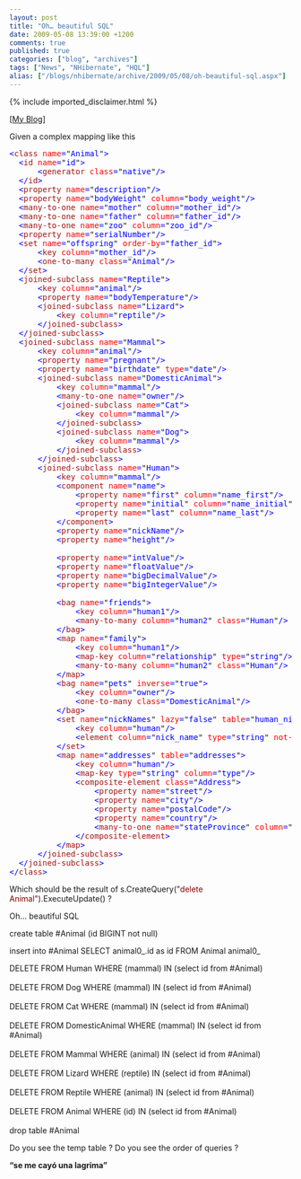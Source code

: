 ```yaml
---
layout: post
title: "Oh… beautiful SQL"
date: 2009-05-08 13:39:00 +1200
comments: true
published: true
categories: ["blog", "archives"]
tags: ["News", "NHibernate", "HQL"]
alias: ["/blogs/nhibernate/archive/2009/05/08/oh-beautiful-sql.aspx"]
---
```

<!-- more -->
{% include imported_disclaimer.html %}
<p>[<a href="http://fabiomaulo.blogspot.com/" target="_blank">My Blog</a>]</p>
<p>Given a complex mapping like this</p>
<pre class="code"><span style="color:blue;">&lt;</span><span style="color:#a31515;">class </span><span style="color:red;">name</span><span style="color:blue;">=</span>"<span style="color:blue;">Animal</span>"<span style="color:blue;">&gt;<br />  &lt;</span><span style="color:#a31515;">id </span><span style="color:red;">name</span><span style="color:blue;">=</span>"<span style="color:blue;">id</span>"<span style="color:blue;">&gt;<br />      &lt;</span><span style="color:#a31515;">generator </span><span style="color:red;">class</span><span style="color:blue;">=</span>"<span style="color:blue;">native</span>"<span style="color:blue;">/&gt;<br />  &lt;/</span><span style="color:#a31515;">id</span><span style="color:blue;">&gt;<br />  &lt;</span><span style="color:#a31515;">property </span><span style="color:red;">name</span><span style="color:blue;">=</span>"<span style="color:blue;">description</span>"<span style="color:blue;">/&gt;<br />  &lt;</span><span style="color:#a31515;">property </span><span style="color:red;">name</span><span style="color:blue;">=</span>"<span style="color:blue;">bodyWeight</span>" <span style="color:red;">column</span><span style="color:blue;">=</span>"<span style="color:blue;">body_weight</span>"<span style="color:blue;">/&gt;<br />  &lt;</span><span style="color:#a31515;">many-to-one </span><span style="color:red;">name</span><span style="color:blue;">=</span>"<span style="color:blue;">mother</span>" <span style="color:red;">column</span><span style="color:blue;">=</span>"<span style="color:blue;">mother_id</span>"<span style="color:blue;">/&gt;<br />  &lt;</span><span style="color:#a31515;">many-to-one </span><span style="color:red;">name</span><span style="color:blue;">=</span>"<span style="color:blue;">father</span>" <span style="color:red;">column</span><span style="color:blue;">=</span>"<span style="color:blue;">father_id</span>"<span style="color:blue;">/&gt;<br />  &lt;</span><span style="color:#a31515;">many-to-one </span><span style="color:red;">name</span><span style="color:blue;">=</span>"<span style="color:blue;">zoo</span>" <span style="color:red;">column</span><span style="color:blue;">=</span>"<span style="color:blue;">zoo_id</span>"<span style="color:blue;">/&gt;<br />  &lt;</span><span style="color:#a31515;">property </span><span style="color:red;">name</span><span style="color:blue;">=</span>"<span style="color:blue;">serialNumber</span>"<span style="color:blue;">/&gt;<br />  &lt;</span><span style="color:#a31515;">set </span><span style="color:red;">name</span><span style="color:blue;">=</span>"<span style="color:blue;">offspring</span>" <span style="color:red;">order-by</span><span style="color:blue;">=</span>"<span style="color:blue;">father_id</span>"<span style="color:blue;">&gt;<br />      &lt;</span><span style="color:#a31515;">key </span><span style="color:red;">column</span><span style="color:blue;">=</span>"<span style="color:blue;">mother_id</span>"<span style="color:blue;">/&gt;<br />      &lt;</span><span style="color:#a31515;">one-to-many </span><span style="color:red;">class</span><span style="color:blue;">=</span>"<span style="color:blue;">Animal</span>"<span style="color:blue;">/&gt;<br />  &lt;/</span><span style="color:#a31515;">set</span><span style="color:blue;">&gt;<br />  &lt;</span><span style="color:#a31515;">joined-subclass </span><span style="color:red;">name</span><span style="color:blue;">=</span>"<span style="color:blue;">Reptile</span>"<span style="color:blue;">&gt;<br />      &lt;</span><span style="color:#a31515;">key </span><span style="color:red;">column</span><span style="color:blue;">=</span>"<span style="color:blue;">animal</span>"<span style="color:blue;">/&gt;<br />      &lt;</span><span style="color:#a31515;">property </span><span style="color:red;">name</span><span style="color:blue;">=</span>"<span style="color:blue;">bodyTemperature</span>"<span style="color:blue;">/&gt;<br />      &lt;</span><span style="color:#a31515;">joined-subclass </span><span style="color:red;">name</span><span style="color:blue;">=</span>"<span style="color:blue;">Lizard</span>"<span style="color:blue;">&gt;<br />          &lt;</span><span style="color:#a31515;">key </span><span style="color:red;">column</span><span style="color:blue;">=</span>"<span style="color:blue;">reptile</span>"<span style="color:blue;">/&gt;<br />      &lt;/</span><span style="color:#a31515;">joined-subclass</span><span style="color:blue;">&gt;<br />  &lt;/</span><span style="color:#a31515;">joined-subclass</span><span style="color:blue;">&gt;<br />  &lt;</span><span style="color:#a31515;">joined-subclass </span><span style="color:red;">name</span><span style="color:blue;">=</span>"<span style="color:blue;">Mammal</span>"<span style="color:blue;">&gt;<br />      &lt;</span><span style="color:#a31515;">key </span><span style="color:red;">column</span><span style="color:blue;">=</span>"<span style="color:blue;">animal</span>"<span style="color:blue;">/&gt;<br />      &lt;</span><span style="color:#a31515;">property </span><span style="color:red;">name</span><span style="color:blue;">=</span>"<span style="color:blue;">pregnant</span>"<span style="color:blue;">/&gt;<br />      &lt;</span><span style="color:#a31515;">property </span><span style="color:red;">name</span><span style="color:blue;">=</span>"<span style="color:blue;">birthdate</span>" <span style="color:red;">type</span><span style="color:blue;">=</span>"<span style="color:blue;">date</span>"<span style="color:blue;">/&gt;<br />      &lt;</span><span style="color:#a31515;">joined-subclass </span><span style="color:red;">name</span><span style="color:blue;">=</span>"<span style="color:blue;">DomesticAnimal</span>"<span style="color:blue;">&gt;<br />          &lt;</span><span style="color:#a31515;">key </span><span style="color:red;">column</span><span style="color:blue;">=</span>"<span style="color:blue;">mammal</span>"<span style="color:blue;">/&gt;<br />          &lt;</span><span style="color:#a31515;">many-to-one </span><span style="color:red;">name</span><span style="color:blue;">=</span>"<span style="color:blue;">owner</span>"<span style="color:blue;">/&gt;<br />          &lt;</span><span style="color:#a31515;">joined-subclass </span><span style="color:red;">name</span><span style="color:blue;">=</span>"<span style="color:blue;">Cat</span>"<span style="color:blue;">&gt;<br />              &lt;</span><span style="color:#a31515;">key </span><span style="color:red;">column</span><span style="color:blue;">=</span>"<span style="color:blue;">mammal</span>"<span style="color:blue;">/&gt;<br />          &lt;/</span><span style="color:#a31515;">joined-subclass</span><span style="color:blue;">&gt;<br />          &lt;</span><span style="color:#a31515;">joined-subclass </span><span style="color:red;">name</span><span style="color:blue;">=</span>"<span style="color:blue;">Dog</span>"<span style="color:blue;">&gt;<br />              &lt;</span><span style="color:#a31515;">key </span><span style="color:red;">column</span><span style="color:blue;">=</span>"<span style="color:blue;">mammal</span>"<span style="color:blue;">/&gt;<br />          &lt;/</span><span style="color:#a31515;">joined-subclass</span><span style="color:blue;">&gt;<br />      &lt;/</span><span style="color:#a31515;">joined-subclass</span><span style="color:blue;">&gt;<br />      &lt;</span><span style="color:#a31515;">joined-subclass </span><span style="color:red;">name</span><span style="color:blue;">=</span>"<span style="color:blue;">Human</span>"<span style="color:blue;">&gt;<br />          &lt;</span><span style="color:#a31515;">key </span><span style="color:red;">column</span><span style="color:blue;">=</span>"<span style="color:blue;">mammal</span>"<span style="color:blue;">/&gt;<br />          &lt;</span><span style="color:#a31515;">component </span><span style="color:red;">name</span><span style="color:blue;">=</span>"<span style="color:blue;">name</span>"<span style="color:blue;">&gt;<br />              &lt;</span><span style="color:#a31515;">property </span><span style="color:red;">name</span><span style="color:blue;">=</span>"<span style="color:blue;">first</span>" <span style="color:red;">column</span><span style="color:blue;">=</span>"<span style="color:blue;">name_first</span>"<span style="color:blue;">/&gt;<br />              &lt;</span><span style="color:#a31515;">property </span><span style="color:red;">name</span><span style="color:blue;">=</span>"<span style="color:blue;">initial</span>" <span style="color:red;">column</span><span style="color:blue;">=</span>"<span style="color:blue;">name_initial</span>"<span style="color:blue;">/&gt;<br />              &lt;</span><span style="color:#a31515;">property </span><span style="color:red;">name</span><span style="color:blue;">=</span>"<span style="color:blue;">last</span>" <span style="color:red;">column</span><span style="color:blue;">=</span>"<span style="color:blue;">name_last</span>"<span style="color:blue;">/&gt;<br />          &lt;/</span><span style="color:#a31515;">component</span><span style="color:blue;">&gt;<br />          &lt;</span><span style="color:#a31515;">property </span><span style="color:red;">name</span><span style="color:blue;">=</span>"<span style="color:blue;">nickName</span>"<span style="color:blue;">/&gt;<br />          &lt;</span><span style="color:#a31515;">property </span><span style="color:red;">name</span><span style="color:blue;">=</span>"<span style="color:blue;">height</span>"<span style="color:blue;">/&gt;<br /><br />          &lt;</span><span style="color:#a31515;">property </span><span style="color:red;">name</span><span style="color:blue;">=</span>"<span style="color:blue;">intValue</span>"<span style="color:blue;">/&gt;<br />          &lt;</span><span style="color:#a31515;">property </span><span style="color:red;">name</span><span style="color:blue;">=</span>"<span style="color:blue;">floatValue</span>"<span style="color:blue;">/&gt;<br />          &lt;</span><span style="color:#a31515;">property </span><span style="color:red;">name</span><span style="color:blue;">=</span>"<span style="color:blue;">bigDecimalValue</span>"<span style="color:blue;">/&gt;<br />          &lt;</span><span style="color:#a31515;">property </span><span style="color:red;">name</span><span style="color:blue;">=</span>"<span style="color:blue;">bigIntegerValue</span>"<span style="color:blue;">/&gt;<br /><br />          &lt;</span><span style="color:#a31515;">bag </span><span style="color:red;">name</span><span style="color:blue;">=</span>"<span style="color:blue;">friends</span>"<span style="color:blue;">&gt;<br />              &lt;</span><span style="color:#a31515;">key </span><span style="color:red;">column</span><span style="color:blue;">=</span>"<span style="color:blue;">human1</span>"<span style="color:blue;">/&gt;<br />              &lt;</span><span style="color:#a31515;">many-to-many </span><span style="color:red;">column</span><span style="color:blue;">=</span>"<span style="color:blue;">human2</span>" <span style="color:red;">class</span><span style="color:blue;">=</span>"<span style="color:blue;">Human</span>"<span style="color:blue;">/&gt;<br />          &lt;/</span><span style="color:#a31515;">bag</span><span style="color:blue;">&gt;<br />          &lt;</span><span style="color:#a31515;">map </span><span style="color:red;">name</span><span style="color:blue;">=</span>"<span style="color:blue;">family</span>"<span style="color:blue;">&gt;<br />              &lt;</span><span style="color:#a31515;">key </span><span style="color:red;">column</span><span style="color:blue;">=</span>"<span style="color:blue;">human1</span>"<span style="color:blue;">/&gt;<br />              &lt;</span><span style="color:#a31515;">map-key </span><span style="color:red;">column</span><span style="color:blue;">=</span>"<span style="color:blue;">relationship</span>" <span style="color:red;">type</span><span style="color:blue;">=</span>"<span style="color:blue;">string</span>"<span style="color:blue;">/&gt;<br />              &lt;</span><span style="color:#a31515;">many-to-many </span><span style="color:red;">column</span><span style="color:blue;">=</span>"<span style="color:blue;">human2</span>" <span style="color:red;">class</span><span style="color:blue;">=</span>"<span style="color:blue;">Human</span>"<span style="color:blue;">/&gt;<br />          &lt;/</span><span style="color:#a31515;">map</span><span style="color:blue;">&gt;<br />          &lt;</span><span style="color:#a31515;">bag </span><span style="color:red;">name</span><span style="color:blue;">=</span>"<span style="color:blue;">pets</span>" <span style="color:red;">inverse</span><span style="color:blue;">=</span>"<span style="color:blue;">true</span>"<span style="color:blue;">&gt;<br />              &lt;</span><span style="color:#a31515;">key </span><span style="color:red;">column</span><span style="color:blue;">=</span>"<span style="color:blue;">owner</span>"<span style="color:blue;">/&gt;<br />              &lt;</span><span style="color:#a31515;">one-to-many </span><span style="color:red;">class</span><span style="color:blue;">=</span>"<span style="color:blue;">DomesticAnimal</span>"<span style="color:blue;">/&gt;<br />          &lt;/</span><span style="color:#a31515;">bag</span><span style="color:blue;">&gt;<br />          &lt;</span><span style="color:#a31515;">set </span><span style="color:red;">name</span><span style="color:blue;">=</span>"<span style="color:blue;">nickNames</span>" <span style="color:red;">lazy</span><span style="color:blue;">=</span>"<span style="color:blue;">false</span>" <span style="color:red;">table</span><span style="color:blue;">=</span>"<span style="color:blue;">human_nick_names</span>" <span style="color:red;">sort</span><span style="color:blue;">=</span>"<span style="color:blue;">natural</span>"<span style="color:blue;">&gt;<br />              &lt;</span><span style="color:#a31515;">key </span><span style="color:red;">column</span><span style="color:blue;">=</span>"<span style="color:blue;">human</span>"<span style="color:blue;">/&gt;<br />              &lt;</span><span style="color:#a31515;">element </span><span style="color:red;">column</span><span style="color:blue;">=</span>"<span style="color:blue;">nick_name</span>" <span style="color:red;">type</span><span style="color:blue;">=</span>"<span style="color:blue;">string</span>" <span style="color:red;">not-null</span><span style="color:blue;">=</span>"<span style="color:blue;">true</span>"<span style="color:blue;">/&gt;<br />          &lt;/</span><span style="color:#a31515;">set</span><span style="color:blue;">&gt;<br />          &lt;</span><span style="color:#a31515;">map </span><span style="color:red;">name</span><span style="color:blue;">=</span>"<span style="color:blue;">addresses</span>" <span style="color:red;">table</span><span style="color:blue;">=</span>"<span style="color:blue;">addresses</span>"<span style="color:blue;">&gt;<br />              &lt;</span><span style="color:#a31515;">key </span><span style="color:red;">column</span><span style="color:blue;">=</span>"<span style="color:blue;">human</span>"<span style="color:blue;">/&gt;<br />              &lt;</span><span style="color:#a31515;">map-key </span><span style="color:red;">type</span><span style="color:blue;">=</span>"<span style="color:blue;">string</span>" <span style="color:red;">column</span><span style="color:blue;">=</span>"<span style="color:blue;">type</span>"<span style="color:blue;">/&gt;<br />              &lt;</span><span style="color:#a31515;">composite-element </span><span style="color:red;">class</span><span style="color:blue;">=</span>"<span style="color:blue;">Address</span>"<span style="color:blue;">&gt;<br />                  &lt;</span><span style="color:#a31515;">property </span><span style="color:red;">name</span><span style="color:blue;">=</span>"<span style="color:blue;">street</span>"<span style="color:blue;">/&gt;<br />                  &lt;</span><span style="color:#a31515;">property </span><span style="color:red;">name</span><span style="color:blue;">=</span>"<span style="color:blue;">city</span>"<span style="color:blue;">/&gt;<br />                  &lt;</span><span style="color:#a31515;">property </span><span style="color:red;">name</span><span style="color:blue;">=</span>"<span style="color:blue;">postalCode</span>"<span style="color:blue;">/&gt;<br />                  &lt;</span><span style="color:#a31515;">property </span><span style="color:red;">name</span><span style="color:blue;">=</span>"<span style="color:blue;">country</span>"<span style="color:blue;">/&gt;<br />                  &lt;</span><span style="color:#a31515;">many-to-one </span><span style="color:red;">name</span><span style="color:blue;">=</span>"<span style="color:blue;">stateProvince</span>" <span style="color:red;">column</span><span style="color:blue;">=</span>"<span style="color:blue;">state_prov_id</span>" <span style="color:red;">class</span><span style="color:blue;">=</span>"<span style="color:blue;">StateProvince</span>"<span style="color:blue;">/&gt;<br />              &lt;/</span><span style="color:#a31515;">composite-element</span><span style="color:blue;">&gt;<br />          &lt;/</span><span style="color:#a31515;">map</span><span style="color:blue;">&gt;<br />      &lt;/</span><span style="color:#a31515;">joined-subclass</span><span style="color:blue;">&gt;<br />  &lt;/</span><span style="color:#a31515;">joined-subclass</span><span style="color:blue;">&gt;<br />&lt;/</span><span style="color:#a31515;">class</span><span style="color:blue;">&gt;</span></pre>
<p>Which should be the result of&nbsp;s.CreateQuery(<span style="color:#800000;">"delete Animal"</span>).ExecuteUpdate() ?</p>
<p><a href="http://11011.net/software/vspaste"></a></p>
<p>Oh&hellip; beautiful SQL</p>
<p>create table #Animal (id BIGINT not null)&nbsp;</p>
<p>insert into #Animal SELECT animal0_.id as id FROM Animal animal0_</p>
<p>DELETE FROM Human WHERE (mammal) IN (select id from #Animal)<br /><br />DELETE FROM Dog WHERE (mammal) IN (select id from #Animal)<br /><br />DELETE FROM Cat WHERE (mammal) IN (select id from #Animal)<br /><br />DELETE FROM DomesticAnimal WHERE (mammal) IN (select id from #Animal)<br /><br />DELETE FROM Mammal WHERE (animal) IN (select id from #Animal)<br /><br />DELETE FROM Lizard WHERE (reptile) IN (select id from #Animal)<br /><br />DELETE FROM Reptile WHERE (animal) IN (select id from #Animal)<br /><br />DELETE FROM Animal WHERE (id) IN (select id from #Animal)<br /><br />drop table #Animal</p>
<p>Do you see the temp table ? Do you see the order of queries ?</p>
<p><strong>&ldquo;se me cay&oacute; una lagrima&rdquo;</strong></p>
